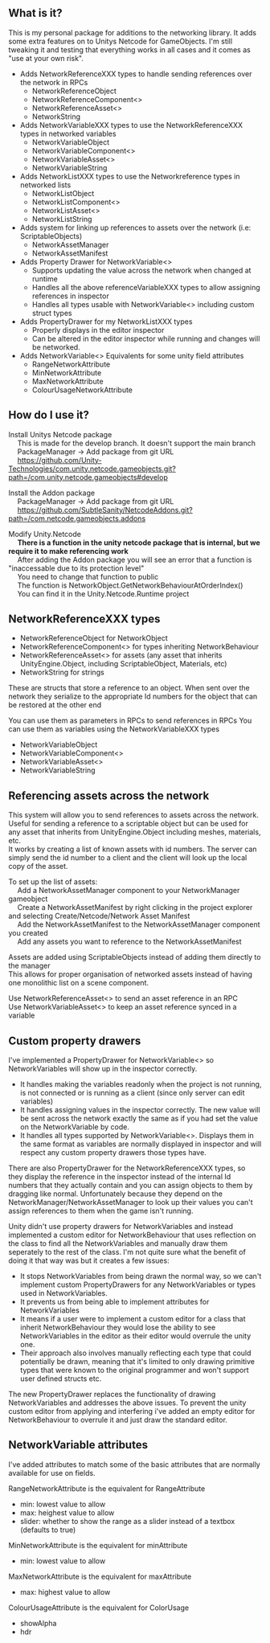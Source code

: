 ## What is it?  
This is my personal package for additions to the networking library. It adds some extra features on to Unitys Netcode for GameObjects. I'm still tweaking it and testing that everything works in all cases and it comes as "use at your own risk".  

- Adds NetworkReferenceXXX types to handle sending references over the network in RPCs
    - NetworkReferenceObject
    - NetworkReferenceComponent<>
    - NetworkReferenceAsset<>
    - NetworkString
- Adds NetworkVariableXXX types to use the NetworkReferenceXXX types in networked variables 
    - NetworkVariableObject
    - NetworkVariableComponent<>
    - NetworkVariableAsset<>
    - NetworkVariableString
- Adds NetworkListXXX types to use the Networkreference types in networked lists
    - NetworkListObject
    - NetworkListComponent<>
    - NetworkListAsset<>
    - NetworkListString
- Adds system for linking up references to assets over the network (i.e: ScriptableObjects)
    - NetworkAssetManager
    - NetworkAssetManifest  
- Adds Property Drawer for NetworkVariable<> 
    - Supports updating the value across the network when changed at runtime
    - Handles all the above referenceVariableXXX types to allow assigning references in inspector
    - Handles all types usable with NetworkVariable<> including custom struct types
- Adds PropertyDrawer for my NetworkListXXX types
    - Properly displays in the editor inspector
    - Can be altered in the editor inspector while running and changes will be networked.
- Adds NetworkVariable<> Equivalents for some unity field attributes
    - RangeNetworkAttribute
    - MinNetworkAttribute
    - MaxNetworkAttribute
    - ColourUsageNetworkAttribute

## How do I use it?

Install Unitys Netcode package  
&emsp; This is made for the develop branch. It doesn't support the main branch  
&emsp; PackageManager -> Add package from git URL  
&emsp; https://github.com/Unity-Technologies/com.unity.netcode.gameobjects.git?path=/com.unity.netcode.gameobjects#develop  

Install the Addon package  
&emsp; PackageManager -> Add package from git URL  
&emsp; https://github.com/SubtleSanity/NetcodeAddons.git?path=/com.netcode.gameobjects.addons  

Modify Unity.Netcode  
&emsp; **There is a function in the unity netcode package that is internal, but we require it to make referencing work**  
&emsp; After adding the Addon package you will see an error that a function is "inaccessable due to its protection level"  
&emsp; You need to change that function to public  
&emsp; The function is NetworkObject.GetNetworkBehaviourAtOrderIndex()  
&emsp; You can find it in the Unity.Netcode.Runtime project  

## NetworkReferenceXXX types

- NetworkReferenceObject for NetworkObject
- NetworkReferenceComponent<> for types inheriting NetworkBehaviour
- NetworkReferenceAsset<> for assets (any asset that inherits UnityEngine.Object, including ScriptableObject, Materials, etc)
- NetworkString for strings

These are structs that store a reference to an object.
When sent over the network they serialize to the appropriate Id numbers for the object that can be restored at the other end

You can use them as parameters in RPCs to send references in RPCs
You can use them as variables using the NetworkVariableXXX types
- NetworkVariableObject
- NetworkVariableComponent<>
- NetworkVariableAsset<>
- NetworkVariableString

## Referencing assets across the network
This system will allow you to send references to assets across the network. Useful for sending a reference to a scriptable object but can be used for any asset that inherits from UnityEngine.Object including meshes, materials, etc.  
It works by creating a list of known assets with id numbers. The server can simply send the id number to a client and the client will look up the local copy of the asset.

To set up the list of assets:  
&emsp; Add a NetworkAssetManager component to your NetworkManager gameobject  
&emsp; Create a NetworkAssetManifest by right clicking in the project explorer and selecting Create/Netcode/Network Asset Manifest  
&emsp; Add the NetworkAssetManifest to the NetworkAssetManager component you created  
&emsp; Add any assets you want to reference to the NetworkAssetManifest  

Assets are added using ScriptableObjects instead of adding them directly to the manager  
This allows for proper organisation of networked assets instead of having one monolithic list on a scene component. 

Use NetworkReferenceAsset<> to send an asset reference in an RPC    
Use NetworkVariableAsset<> to keep an asset reference synced in a variable

## Custom property drawers

I've implemented a PropertyDrawer for NetworkVariable<> so NetworkVariables will show up in the inspector correctly.  
 - It handles making the variables readonly when the project is not running, is not connected or is running as a client (since only server can edit variables)  
 - It handles assigning values in the inspector correctly. The new value will be sent across the network exactly the same as if you had set the value on the NetworkVariable by code.
 - It handles all types supported by NetworkVariable<>. Displays them in the same format as variables are normally displayed in inspector and will respect any custom property drawers those types have.

There are also PropertyDrawer for the NetworkReferenceXXX types, so they display the reference in the inspector instead of the internal Id numbers that they actually contain and you can assign objects to them by dragging like normal. Unfortunately because they depend on the NetworkManager/NetworkAssetManager to look up their values you can't assign references to them when the game isn't running.  

Unity didn't use property drawers for NetworkVariables and instead implemented a custom editor for NetworkBehaviour that uses reflection on the class to find all the NetworkVariables and manually draw them seperately to the rest of the class. I'm not quite sure what the benefit of doing it that way was but it creates a few issues:
 - It stops NetworkVariables from being drawn the normal way, so we can't implement custom PropertyDrawers for any NetworkVariables or types used in NetworkVariables. 
 - It prevents us from being able to implement attributes for NetworkVariables
 - It  means if a user were to implement a custom editor for a class that inherit NetworkBehaviour they would lose the ability to see NetworkVariables in the editor as their editor would overrule the unity one. 
 - Their approach also involves manually reflecting each type that could potentially be drawn, meaning that it's limited to only drawing primitive types that were known to the original programmer and won't support user defined structs etc.

The new PropertyDrawer replaces the functionality of drawing NetworkVariables and addresses the above issues. To prevent the unity custom editor from applying and interfering i've added an empty editor for NetworkBehaviour to overrule it and just draw the standard editor.  

## NetworkVariable attributes

I've added attributes to match some of the basic attributes that are normally available for use on fields.

RangeNetworkAttribute is the equivalent for RangeAttribute
- min: lowest value to allow
- max: heighest value to allow
- slider: whether to show the range as a slider instead of a textbox (defaults to true)    

MinNetworkAttribute is the equivalent for minAttribute
- min: lowest value to allow

MaxNetworkAttribute is the equivalent for maxAttribute
- max: highest value to allow

ColourUsageAttribute is the equivalent for ColorUsage
- showAlpha
- hdr
